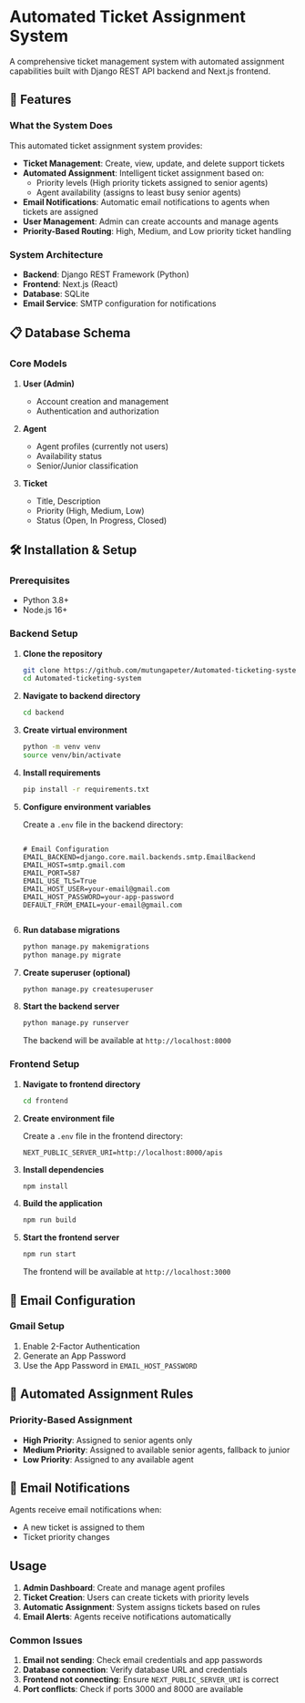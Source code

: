 # Automated Ticket Assignment System

A comprehensive ticket management system with automated assignment capabilities built with Django REST API backend and Next.js frontend.

## 🚀 Features

### What the System Does

This automated ticket assignment system provides:

- **Ticket Management**: Create, view, update, and delete support tickets
- **Automated Assignment**: Intelligent ticket assignment based on:
  - Priority levels (High priority tickets assigned to senior agents)
  - Agent availability (assigns to least busy senior agents)
- **Email Notifications**: Automatic email notifications to agents when tickets are assigned
- **User Management**: Admin can create accounts and manage agents
- **Priority-Based Routing**: High, Medium, and Low priority ticket handling


### System Architecture

- **Backend**: Django REST Framework (Python)
- **Frontend**: Next.js (React)
- **Database**: SQLite
- **Email Service**: SMTP configuration for notifications

## 📋 Database Schema

### Core Models

1. **User (Admin)**
   - Account creation and management
   - Authentication and authorization

2. **Agent**
   - Agent profiles (currently not users)
   - Availability status
   - Senior/Junior classification

3. **Ticket**
   - Title, Description
   - Priority (High, Medium, Low)
   - Status (Open, In Progress, Closed)
   

## 🛠️ Installation & Setup

### Prerequisites

- Python 3.8+
- Node.js 16+


### Backend Setup

1. **Clone the repository**
   ```bash
   git clone https://github.com/mutungapeter/Automated-ticketing-system.git
   cd Automated-ticketing-system
   ```

2. **Navigate to backend directory**
   ```bash
   cd backend
   ```

3. **Create virtual environment**
   ```bash
   python -m venv venv
   source venv/bin/activate 
   ```

4. **Install requirements**
   ```bash
   pip install -r requirements.txt
   ```

5. **Configure environment variables**
   
   Create a `.env` file in the backend directory:
   ```env

   # Email Configuration
   EMAIL_BACKEND=django.core.mail.backends.smtp.EmailBackend
   EMAIL_HOST=smtp.gmail.com
   EMAIL_PORT=587
   EMAIL_USE_TLS=True
   EMAIL_HOST_USER=your-email@gmail.com
   EMAIL_HOST_PASSWORD=your-app-password
   DEFAULT_FROM_EMAIL=your-email@gmail.com
   

   ```

6. **Run database migrations**
   ```bash
   python manage.py makemigrations
   python manage.py migrate
   ```

7. **Create superuser (optional)**
   ```bash
   python manage.py createsuperuser
   ```

8. **Start the backend server**
   ```bash
   python manage.py runserver
   ```

   The backend will be available at `http://localhost:8000`

### Frontend Setup

1. **Navigate to frontend directory**
   ```bash
   cd frontend
   ```

2. **Create environment file**
   
   Create a `.env` file in the frontend directory:
   ```env
   NEXT_PUBLIC_SERVER_URI=http://localhost:8000/apis
   ```

3. **Install dependencies**
   ```bash
   npm install
   ```

4. **Build the application**
   ```bash
   npm run build
   ```

5. **Start the frontend server**
   ```bash
   npm run start
   ```

   The frontend will be available at `http://localhost:3000`

## 🔧 Email Configuration

### Gmail Setup
1. Enable 2-Factor Authentication
2. Generate an App Password
3. Use the App Password in `EMAIL_HOST_PASSWORD`



## 🎯 Automated Assignment Rules

### Priority-Based Assignment
- **High Priority**: Assigned to senior agents only
- **Medium Priority**: Assigned to available senior agents, fallback to junior
- **Low Priority**: Assigned to any available agent


## 📧 Email Notifications

Agents receive email notifications when:
- A new ticket is assigned to them
- Ticket priority changes


## Usage

1. **Admin Dashboard**: Create and manage agent profiles
2. **Ticket Creation**: Users can create tickets with priority levels
3. **Automatic Assignment**: System assigns tickets based on rules
4. **Email Alerts**: Agents receive notifications automatically







### Common Issues

1. **Email not sending**: Check email credentials and app passwords
2. **Database connection**: Verify database URL and credentials
3. **Frontend not connecting**: Ensure `NEXT_PUBLIC_SERVER_URI` is correct
4. **Port conflicts**: Check if ports 3000 and 8000 are available


